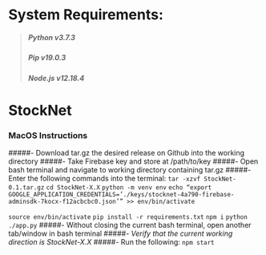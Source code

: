 # System Requirements:
> ##### Python v3.7.3
> ##### Pip v19.0.3
> ##### Node.js v12.18.4 

# StockNet 

### MacOS Instructions
#####-  Download tar.gz the desired release on Github into the working directory
#####- Take Firebase key and store at /path/to/key
#####- Open bash terminal and navigate to working directory containing tar.gz
#####- Enter the following commands into the terminal:
`tar -xzvf StockNet-0.1.tar.gz`
`cd StockNet-X.X`
`python -m venv env`
`echo “export GOOGLE_APPLICATION_CREDENTIALS=’./keys/stocknet-4a790-firebase-adminsdk-7kocx-f12acbcbc0.json’” >> env/bin/activate`


`source env/bin/activate`
`pip install -r requirements.txt`
`npm i`
`python ./app.py`
#####- Without closing the current bash terminal, open another tab/window in bash terminal
#####- *Verify that the current working direction is StockNet-X.X*
#####- Run the following:
`npm start`



